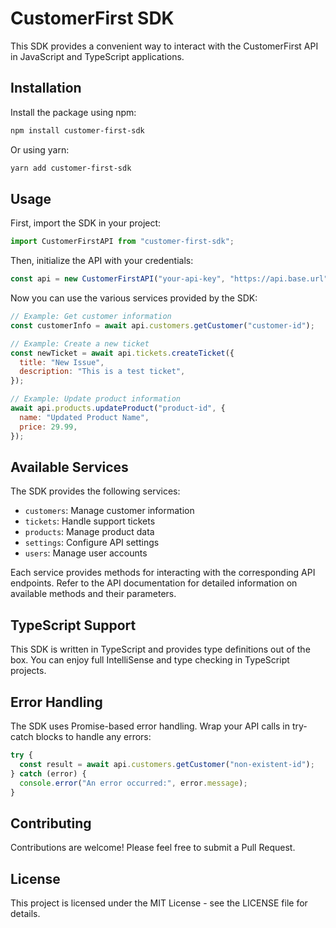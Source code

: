 # CustomerFirst SDK

This SDK provides a convenient way to interact with the CustomerFirst API in JavaScript and TypeScript applications.

## Installation

Install the package using npm:

```bash
npm install customer-first-sdk
```

Or using yarn:

```bash
yarn add customer-first-sdk
```

## Usage

First, import the SDK in your project:

```javascript
import CustomerFirstAPI from "customer-first-sdk";
```

Then, initialize the API with your credentials:

```javascript
const api = new CustomerFirstAPI("your-api-key", "https://api.base.url");
```

Now you can use the various services provided by the SDK:

```javascript
// Example: Get customer information
const customerInfo = await api.customers.getCustomer("customer-id");

// Example: Create a new ticket
const newTicket = await api.tickets.createTicket({
  title: "New Issue",
  description: "This is a test ticket",
});

// Example: Update product information
await api.products.updateProduct("product-id", {
  name: "Updated Product Name",
  price: 29.99,
});
```

## Available Services

The SDK provides the following services:

- `customers`: Manage customer information
- `tickets`: Handle support tickets
- `products`: Manage product data
- `settings`: Configure API settings
- `users`: Manage user accounts

Each service provides methods for interacting with the corresponding API endpoints. Refer to the API documentation for detailed information on available methods and their parameters.

## TypeScript Support

This SDK is written in TypeScript and provides type definitions out of the box. You can enjoy full IntelliSense and type checking in TypeScript projects.

## Error Handling

The SDK uses Promise-based error handling. Wrap your API calls in try-catch blocks to handle any errors:

```javascript
try {
  const result = await api.customers.getCustomer("non-existent-id");
} catch (error) {
  console.error("An error occurred:", error.message);
}
```

## Contributing

Contributions are welcome! Please feel free to submit a Pull Request.

## License

This project is licensed under the MIT License - see the LICENSE file for details.
